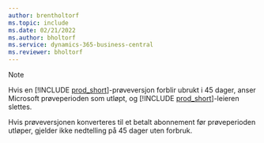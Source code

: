 ```yaml
---
author: brentholtorf
ms.topic: include
ms.date: 02/21/2022
ms.author: bholtorf
ms.service: dynamics-365-business-central
ms.reviewer: bholtorf
---
```

> [!NOTE]
> Hvis en [!INCLUDE [prod_short](prod_short.md)]-prøveversjon forblir ubrukt i 45 dager, anser Microsoft prøveperioden som utløpt, og [!INCLUDE [prod_short](prod_short.md)]-leieren slettes.
>
> Hvis prøveversjonen konverteres til et betalt abonnement før prøveperioden utløper, gjelder ikke nedtelling på 45 dager uten forbruk.
